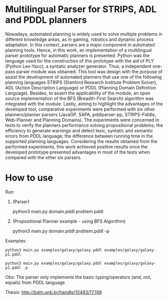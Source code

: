 # Multilingual Parser for STRIPS, ADL and PDDL planners

Nowadays, automated planning is widely used to solve multiple problems in different knowledge areas, as in gaming, robotics and dynamic process adaptation. In this context, parsers are a major component in automated planning tools. Hence, in this work, an implementation of a multilingual parser prototype for automatic planners is presented. Python was the language used for the construction of this prototype with the aid of PLY (Python Lex-Yacc), a syntatic analyzer generator. Thus, a independent one-pass parser module was obtained. This tool was design with the purpose of assist the development of automated planners that use one of the following planning languages STRIPS (Stanford Research Institute Problem Solver), ADL (Action Description Language) or PDDL (Planning Domain Definition Language). Besides, to assert the applicability of the module, an open source implementation of the BFS (Breadth-First Search) algorithm was integrated with the module. Lastly, aiming to highlight the advantages of the developed tool, comparative experiments were performed with six other planners/planner parsers (JavaGP, SAPA, pddlparser-pp, STRIPS-Fiddle, Web-Planner and Planning Domains). The experiments were concerned in tests to verify the planners performance solving propositional problems; the efficiency to generate warnings and detect lexic, syntatic and semantic errors from PDDL language; the difference between running time in the supported planning languages. Considering the results obtained from the performed experiments, this work achieved positive results once the developed prototype presented advantages in most of the tests when compared with the other six parsers.

# How to use
Run:
1) (Parser) 

	python3 main.py domain.pddl problem.pddl 

2) (Propositional Planner example - using BFS Algorithm) 

	python3 main.py domain.pddl problem.pddl -p


Examples:

    python3 main.py examples/galaxy/galaxy.pddl examples/galaxy/galaxy-p1.pddl

    python3 main.py examples/galaxy/galaxy.pddl examples/galaxy/galaxy-p1.pddl -p


Obs:
The parser only implements the basic typing/operators (and, not, equals) from PDDL language

Thesis: http://bdm.unb.br/handle/10483/17749
